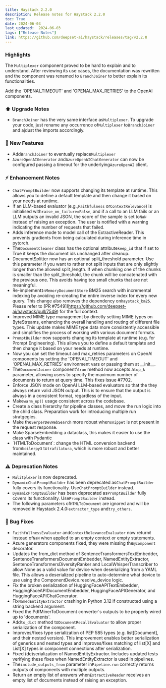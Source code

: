```yaml
---
title: Haystack 2.2.0
description: Release notes for Haystack 2.2.0
toc: True
date: 2024-06-03
last_updated:  2024-06-03
tags: ["Release Notes"]
link: https://github.com/deepset-ai/haystack/releases/tag/v2.2.0
---
```


### Highlights

The `Multiplexer` component proved to be hard to explain and to understand. After reviewing its use cases, the documentation was rewritten and the component was renamed to `BranchJoiner` to better explain its functionalities.

Add the 'OPENAI_TIMEOUT' and 'OPENAI_MAX_RETRIES' to the OpenAI components.

### ⬆️ Upgrade Notes

-  `BranchJoiner` has the very same interface as`Multiplexer`. To upgrade your code, just rename any occurrence of`Multiplexer` to`BranchJoiner` and ajdust the imports accordingly.

### 🚀 New Features

-   Add`BranchJoiner` to eventually replace`Multiplexer`
-  `AzureOpenAIGenerator` and`AzureOpenAIChatGenerator` can now be configured passing a timeout for the underlying`AzureOpenAI` client.

### ⚡️ Enhancement Notes

-  `ChatPromptBuilder` now supports changing its template at runtime. This allows you to define a default template and then change it based on your needs at runtime.
-   If an LLM-based evaluator (e.g.,`Faithfulness` or`ContextRelevance`) is initialised with`raise_on_failure=False`, and if a call to an LLM fails or an LLM outputs an invalid JSON, the score of the sample is set to`NaN` instead of raising an exception. The user is notified with a warning indicating the number of requests that failed.
-   Adds inference mode to model call of the ExtractiveReader. This prevents gradients from being calculated during inference time in pytorch.
-   The`DocumentCleaner` class has the optional attribute`keep_id` that if set to True it keeps the document ids unchanged after cleanup.
-   DocumentSplitter now has an optional split_threshold parameter. Use this parameter if you want to rather not split inputs that are only slightly longer than the allowed split_length. If when chunking one of the chunks is smaller than the split_threshold, the chunk will be concatenated with the previous one. This avoids having too small chunks that are not meaningful.
-   Re-implement`InMemoryDocumentStore` BM25 search with incremental indexing by avoiding re-creating the entire inverse index for every new query. This change also removes the dependency on`haystack_bm25`. Please refer to \[PR #7549\](<https://github.com/deepset-ai/haystack/pull/7549>) for the full context.
-   Improved MIME type management by directly setting MIME types on ByteStreams, enhancing the overall handling and routing of different file types. This update makes MIME type data more consistently accessible and simplifies the process of working with various document formats.
-  `PromptBuilder` now supports changing its template at runtime (e.g. for Prompt Engineering). This allows you to define a default template and then change it based on your needs at runtime.
-   Now you can set the timeout and max_retries parameters on OpenAI components by setting the 'OPENAI_TIMEOUT' and 'OPENAI_MAX_RETRIES' environment vars or passing them at \_\_init\_\_.
-   The`DocumentJoiner` component's`run` method now accepts a`top_k` parameter, allowing users to specify the maximum number of documents to return at query time. This fixes issue #7702.
-   Enforce JSON mode on OpenAI LLM-based evaluators so that the they always return valid JSON output. This is to ensure that the output is always in a consistent format, regardless of the input.
-   Make`warm_up()` usage consistent across the codebase.
-   Create a class hierarchy for pipeline classes, and move the run logic into the child class. Preparation work for introducing multiple run stratgegies.
-   Make the`SerperDevWebSearch` more robust when`snippet` is not present in the request response.
-   Make SparseEmbedding a dataclass, this makes it easier to use the class with Pydantic
-   \`HTMLToDocument\`: change the HTML conversion backend from`boilerpy3` to`trafilatura`, which is more robust and better maintained.

### ⚠️ Deprecation Notes

-  `Mulitplexer` is now deprecated.
-  `DynamicChatPromptBuilder` has been deprecated as`ChatPromptBuilder` fully covers its functionality. Use`ChatPromptBuilder` instead.
-  `DynamicPromptBuilder` has been deprecated as`PromptBuilder` fully covers its functionality. Use`PromptBuilder` instead.
-   The following parameters of`HTMLToDocument` are ignored and will be removed in Haystack 2.4.0:`extractor_type` and`try_others`.

### 🐛 Bug Fixes

-  `FaithfullnessEvaluator` and`ContextRelevanceEvaluator` now return`0` instead of`NaN` when applied to an empty context or empty statements.
-   Azure generators components fixed, they were missing the`@component` decorator.
-   Updates the from_dict method of SentenceTransformersTextEmbedder, SentenceTransformersDocumentEmbedder, NamedEntityExtractor, SentenceTransformersDiversityRanker and LocalWhisperTranscriber to allow None as a valid value for device when deserializing from a YAML file. This allows a deserialized pipeline to auto-determine what device to use using the ComponentDevice.resolve_device logic.
-   Fix the broken serialization of HuggingFaceAPITextEmbedder, HuggingFaceAPIDocumentEmbedder, HuggingFaceAPIGenerator, and HuggingFaceAPIChatGenerator.
-   Fix`NamedEntityExtractor` crashing in Python 3.12 if constructed using a string backend argument.
-   Fixed the PdfMinerToDocument converter's outputs to be properly wired up to 'documents'.
-   Add`to_dict` method to`DocumentRecallEvaluator` to allow proper serialization of the component.
-   Improves/fixes type serialization of PEP 585 types (e.g. list\[Document\], and their nested version). This improvement enables better serialization of generics and nested types and improves/fixes matching of list\[X\] and List\[X\] types in component connections after serialization.
-   Fixed (de)serialization of NamedEntityExtractor. Includes updated tests verifying these fixes when NamedEntityExtractor is used in pipelines.
-   The`include_outputs_from` parameter in`Pipeline.run` correctly returns outputs of components with multiple outputs.
-   Return an empty list of answers when`ExtractiveReader` receives an empty list of documents instead of raising an exception.
